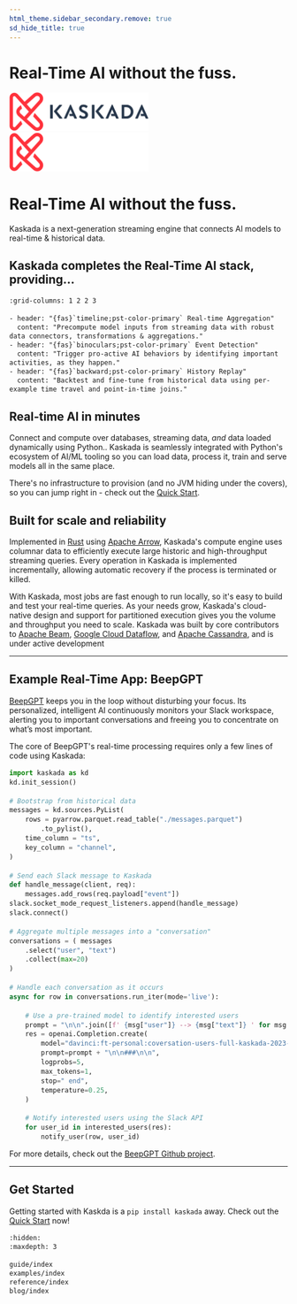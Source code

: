 ```yaml
---
html_theme.sidebar_secondary.remove: true
sd_hide_title: true
---
```


# Real-Time AI without the fuss.

<div class="px-4 py-5 my-5 text-center">
    <img class="d-block mx-auto mb-4 only-light" src="_static/kaskada-positive.svg" alt="" width="50%">
    <img class="d-block mx-auto mb-4 only-dark" src="_static/kaskada-negative.svg" alt="" width="50%">
    <h1 class="display-5 fw-bold">Real-Time AI without the fuss.</h1>
    <div class="col-lg-7 mx-auto">
      <p class="lead mb-4">Kaskada is a next-generation streaming engine that connects AI models to real-time & historical data.
      </p>
    </div>
</div>

## Kaskada completes the Real-Time AI stack, providing...

```{gallery-grid}
:grid-columns: 1 2 2 3

- header: "{fas}`timeline;pst-color-primary` Real-time Aggregation"
  content: "Precompute model inputs from streaming data with robust data connectors, transformations & aggregations."
- header: "{fas}`binoculars;pst-color-primary` Event Detection"
  content: "Trigger pro-active AI behaviors by identifying important activities, as they happen."
- header: "{fas}`backward;pst-color-primary` History Replay"
  content: "Backtest and fine-tune from historical data using per-example time travel and point-in-time joins."
```


## Real-time AI in minutes

Connect and compute over databases, streaming data, _and_ data loaded dynamically using Python..
Kaskada is seamlessly integrated with Python's ecosystem of AI/ML tooling so you can load data, process it, train and serve models all in the same place.

There's no infrastructure to provision (and no JVM hiding under the covers), so you can jump right in - check out the [Quick Start](./guide/quickstart.md).


## Built for scale and reliability

Implemented in [Rust](https://www.rust-lang.org/) using [Apache Arrow](https://arrow.apache.org/), Kaskada's compute engine uses columnar data to efficiently execute large historic and high-throughput streaming queries.
Every operation in Kaskada is implemented incrementally, allowing automatic recovery if the process is terminated or killed.

With Kaskada, most jobs are fast enough to run locally, so it's easy to build and test your real-time queries.
As your needs grow, Kaskada's cloud-native design and support for partitioned execution gives you the volume and throughput you need to scale.
Kaskada was built by core contributors to [Apache Beam](https://beam.apache.org/), [Google Cloud Dataflow](https://cloud.google.com/dataflow), and [Apache Cassandra](https://cassandra.apache.org/), and is under active development

* * *

## Example Real-Time App: BeepGPT

[BeepGPT](https://github.com/kaskada-ai/beep-gpt/tree/main) keeps you in the loop without disturbing your focus. Its personalized, intelligent AI continuously monitors your Slack workspace, alerting you to important conversations and freeing you to concentrate on what’s most important.

The core of BeepGPT's real-time processing requires only a few lines of code using Kaskada:

```python
import kaskada as kd
kd.init_session()

# Bootstrap from historical data
messages = kd.sources.PyList(
    rows = pyarrow.parquet.read_table("./messages.parquet")
        .to_pylist(),
    time_column = "ts",
    key_column = "channel",
)

# Send each Slack message to Kaskada
def handle_message(client, req):
    messages.add_rows(req.payload["event"])
slack.socket_mode_request_listeners.append(handle_message)
slack.connect()

# Aggregate multiple messages into a "conversation"
conversations = ( messages
    .select("user", "text")
    .collect(max=20)
)

# Handle each conversation as it occurs
async for row in conversations.run_iter(mode='live'):

    # Use a pre-trained model to identify interested users
    prompt = "\n\n".join([f' {msg["user"]} --> {msg["text"]} ' for msg in row["result"]])
    res = openai.Completion.create(
        model="davinci:ft-personal:coversation-users-full-kaskada-2023-08-05-14-25-30",
        prompt=prompt + "\n\n###\n\n",
        logprobs=5,
        max_tokens=1,
        stop=" end",
        temperature=0.25,
    )

    # Notify interested users using the Slack API
    for user_id in interested_users(res):
        notify_user(row, user_id)
```

For more details, check out the [BeepGPT Github project](https://github.com/kaskada-ai/beep-gpt).

* * *

## Get Started

Getting started with Kaskda is a `pip install kaskada` away.
Check out the [Quick Start](./guide/quickstart.md) now!

```{toctree}
:hidden:
:maxdepth: 3

guide/index
examples/index
reference/index
blog/index
```